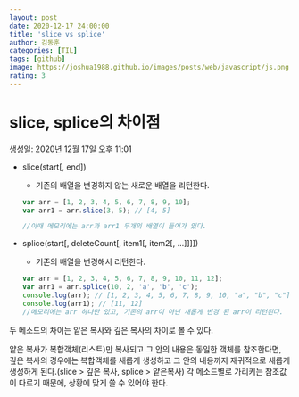 ```yaml
---
layout: post
date: 2020-12-17 24:00:00
title: 'slice vs splice'
author: 김동훈
categories: [TIL]
tags: [github]
image: https://joshua1988.github.io/images/posts/web/javascript/js.png
rating: 3
---
```


# slice, splice의 차이점

생성일: 2020년 12월 17일 오후 11:01


- slice(start[, end])

  - 기존의 배열을 변경하지 않는 새로운 배열을 리턴한다.

  ```jsx
  var arr = [1, 2, 3, 4, 5, 6, 7, 8, 9, 10];
  var arr1 = arr.slice(3, 5); // [4, 5]
  
  //이때 메모리에는 arr과 arr1 두개의 배열이 들어가 있다.
  ```

- splice(start[, deleteCount[, item1[, item2[, ...]]]])

  - 기존의 배열을 변경해서 리턴한다.

  ```jsx
  var arr = [1, 2, 3, 4, 5, 6, 7, 8, 9, 10, 11, 12];
  var arr1 = arr.splice(10, 2, 'a', 'b', 'c');
  console.log(arr); // [1, 2, 3, 4, 5, 6, 7, 8, 9, 10, "a", "b", "c"]
  console.log(arr1); // [11, 12]
  //메모리에는 arr 하나만 있고, 기존의 arr이 아닌 새롭게 변경 된 arr이 리턴된다.
  ```

두 메소드의 차이는 얕은 복사와 깊은 복사의 차이로 볼 수 있다. 

얕은 복사가 복합객체(리스트)만 복사되고 그 안의 내용은 동일한 객체를 참조한다면, 깊은 복사의 경우에는 복합객체를 새롭게 생성하고 그 안의 내용까지 재귀적으로 새롭게 생성하게 된다.(slice > 깊은 복사, splice > 얕은복사) 각 메소드별로 가리키는 참조값이 다르기 때문에, 상황에 맞게 쓸 수 있어야 한다.